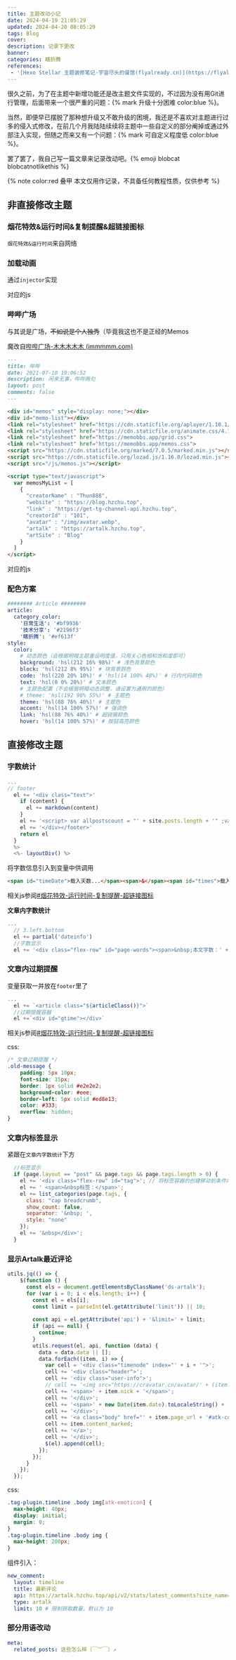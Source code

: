 ```yaml
---
title: 主题改动小记
date: 2024-04-19 21:05:29
updated: 2024-04-20 08:05:29
tags: Blog
cover:
description: 记录下更改
banner:
categories: 瞎折腾
references:
 - '[Hexo Stellar 主题装修笔记-宇宙尽头的餐馆(flyalready.cn)](https://flyalready.cn/Hexo%20Stellar%20主题装修笔记/#超链接样式调整)'
---
```


很久之前，为了在主题中新增功能还是改主题文件实现的，不过因为没有用Git进行管理，后面带来一个很严重的问题：{% mark 升级十分困难 color:blue %}。

当然，即便早已摆脱了那种想升级又不敢升级的困境，我还是不喜欢对主题进行过多的侵入式修改，在前几个月我陆陆续续将主题中一些自定义的部分阉掉或通过外部注入实现，但随之而来又有一个问题：{% mark 可自定义程度低 color:blue %}。

罢了罢了，我自己写一篇文章来记录改动吧。{% emoji blobcat blobcatnotlikethis %}

{% note color:red 叠甲 本文仅用作记录，不具备任何教程性质，仅供参考 %}

## 非直接修改主题

### 烟花特效&运行时间&复制提醒&超链接图标

<script src="https://hightlight-code-api.hzchu.top/api/v1/generate?url=https://raw.githubusercontent.com/thun888/myblog/main/source/js/extra.js&lang=js"></script>

`烟花特效&运行时间`来自网络

### 加载动画

通过`injector`实现

<script src="https://hightlight-code-api.hzchu.top/api/v1/generate?url=https://raw.githubusercontent.com/thun888/myblog/main/scripts/headend.js&lang=js"></script>

对应的js

<script src="https://hightlight-code-api.hzchu.top/api/v1/generate?url=https://raw.githubusercontent.com/thun888/myblog/main/source/js/load.js&lang=js"></script>

### 哔哔广场

与其说是广场，~~不如说是个人独秀~~（毕竟我这也不是正经的Memos

魔改自[哔哔广场-木木木木木 (immmmm.com)](https://immmmm.com/bbs/)

```markdown source\bb\index.md
---
title: 哔哔
date: 2021-07-10 19:06:52
description: 闲来无事，哔哔两句
layout: post
comments: false
---

<div id="memos" style="display: none;"></div>
<div id="memo-list"></div>
<link rel="stylesheet" href="https://cdn.staticfile.org/aplayer/1.10.1/APlayer.min.css">
<link rel="stylesheet" href="https://cdn.staticfile.org/animate.css/4.1.1/animate.min.css">
<link rel="stylesheet" href="https://memobbs.app/grid.css">
<link rel="stylesheet" href="https://memobbs.app/memos.css">
<script src="https://cdn.staticfile.org/marked/7.0.5/marked.min.js"></script>
<script src="https://cdn.staticfile.org/lozad.js/1.16.0/lozad.min.js"></script>
<script src="/js/memos.js"></script>

<script type="text/javascript">
  var memosMyList = [
    {
      "creatorName" : "Thun888",
      "website" : "https://blog.hzchu.top",
      "link" : "https://get-tg-channel-api.hzchu.top",
      "creatorId" : "101",
      "avatar" : "/img/avatar.webp",
      "artalk" : "https://artalk.hzchu.top",
      "artSite" : "Blog"
    }
  ]
</script>
```

对应的js

<script src="https://hightlight-code-api.hzchu.top/api/v1/generate?url=https://raw.githubusercontent.com/thun888/myblog/main/source/js/memos.js&lang=js"></script>

### 配色方案

```yaml _config.stellar.yml
######## Article ########
article:
  category_color:
    '日常生活': '#bf9936'
    '技术分享': '#2196f3'
    '瞎折腾': '#ef613f'
style:
  color:
    # 动态颜色（会根据明暗主题重设明度值，只用关心色相和饱和度即可）
    background: 'hsl(212 16% 98%)' # 浅色背景颜色
    block: 'hsl(212 8% 95%)' # 块背景颜色
    code: 'hsl(220 20% 10%)' # 'hsl(14 100% 48%)' # 行内代码颜色
    text: 'hsl(0 0% 20%)' # 文本颜色
    # 主题色配置（不会根据明暗动态调整，请设置为通用的颜色）
    # theme: 'hsl(192 98% 55%)' # 主题色
    theme: 'hsl(88 76% 40%)' # 主题色
    accent: 'hsl(14 100% 57%)' # 强调色
    link: 'hsl(88 76% 40%)' # 超链接颜色
    hover: 'hsl(14 100% 57%)' # 按钮高亮颜色
```



## 直接修改主题

### 字数统计

```js themes\stellar\layout\_partial\main\footer.ejs
...
// footer
  el += '<div class="text">'
    if (content) {
      el += markdown(content)
    }
    el += '<script> var allpostscount = "' + site.posts.length + '" ;var allpostswords = "' + totalcount(site) + '";gtime_days = Math.floor((new Date() - new Date(' + page.updated + ')) / 1000 / 60 / 60 / 24);</script>'
    el += '</div></footer>'
    return el
  }
  %>
  <%- layoutDiv() %>
```

将字数信息引入到变量中供调用

```html
<span id="timeDate">载入天数...</span><span>&</span><span id="times">载入时分秒...</span>，共发表了<span id="all-posts-count">load</span>篇文章，总计<span id="all-post-words">load</span>字
```

相关js参阅[#烟花特效-运行时间-复制提醒-超链接图标](#烟花特效-运行时间-复制提醒-超链接图标)

**文章内字数统计**

```js themes\stellar\layout\_partial\main\navbar\article_banner.ejs
...
  // 3.left.bottom
  el += partial('dateinfo')
  //字数显示
  el += '<div class="flex-row" id="page-words"><span>&nbsp;本文字数：' + page.content.length + '字</span></div>';
```

### 文章内过期提醒

变量获取一并放在`footer`里了

```js themes\stellar\layout\page.ejs
...
  el += `<article class="${articleClass()}">`
  //过期提醒容器
  el +=`<div id="gtime"></div>`
```

相关js参阅[#烟花特效-运行时间-复制提醒-超链接图标](#烟花特效-运行时间-复制提醒-超链接图标)

css:

```css source\mcss\mcss.css
/* 文章过期提醒 */
.old-message {
    padding: 5px 10px;
    font-size: 15px;
    border: 1px solid #e2e2e2;
    background-color: #eee;
    border-left: 5px solid #ed8e13;
    color: #333;
    overflow: hidden;
}
```



### 文章内标签显示

紧跟在`文章内字数统计`下方

```js themes\stellar\layout\_partial\main\navbar\article_banner.ejs
  //标签显示
  if (page.layout == "post" && page.tags && page.tags.length > 0) {
    el += '<div class="flex-row" id="tag">'; // 将标签容器的创建移动到条件内部
    el += ' <span>&nbsp标签：</span>';
    el += list_categories(page.tags, {
      class: "cap breadcrumb",
      show_count: false,
      separator: '&nbsp; ',
      style: "none"
    });
    el += '&nbsp</div>';
  }
```

### 显示Artalk最近评论

```js themes\stellar\source\js\services\artalk.js
utils.jq(() => {
    $(function () {
      const els = document.getElementsByClassName('ds-artalk');
      for (var i = 0; i < els.length; i++) {
        const el = els[i];
        const limit = parseInt(el.getAttribute('limit')) || 10;
  
        const api = el.getAttribute('api') + '&limit=' + limit;
        if (api == null) {
          continue;
        }
        utils.request(el, api, function (data) {
          data = data.data || [];
          data.forEach((item, i) => {
            var cell = '<div class="timenode" index="' + i + '">';
            cell += '<div class="header">';
            cell += '<div class="user-info">';
            // cell += '<img src="https://cravatar.cn/avatar/' + (item.email_encrypted) + '?d=mp&s=240">';
            cell += '<span>' + item.nick + '</span>';
            cell += '</div>';
            cell += '<span>' + new Date(item.date).toLocaleString() + '</span>';
            cell += '</div>';
            cell += '<a class="body" href="' + item.page_url + '#atk-comment-' + item.id + '" target="_blank" rel="external nofollow noopener noreferrer">';
            cell += item.content_marked;
            cell += '</a>';
            cell += '</div>';
            $(el).append(cell);
          });
        });
      }
    });
  });
```

css:

```css source\mcss\mcss.css
.tag-plugin.timeline .body img[atk-emoticon] {
  max-height: 40px;
  display: initial;
  margin: 0;
}
.tag-plugin.timeline .body img {
  max-height: 200px;
}
```

组件引入：

```yaml source\_data\widgets.yml
new_comment:
  layout: timeline
  title: 最新评论
  api: https://artalk.hzchu.top/api/v2/stats/latest_comments?site_name=Thun888 # 此处为 Artalk API 地址，末尾为站点名称
  type: artalk
  limit: 10 # 限制获取数量，默认为 10
```

### 部分用语改动

```yaml themes\stellar\languages\zh-CN.yml
meta:
  related_posts: 这些怎么样（￣︶￣）↗　
```

